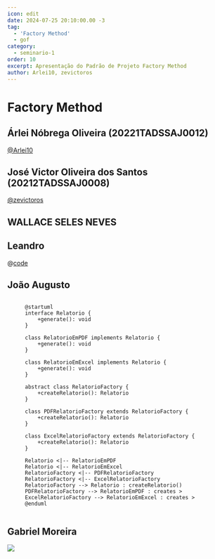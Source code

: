 ```yaml
---
icon: edit
date: 2024-07-25 20:10:00.00 -3
tag:
  - 'Factory Method'
  - gof
category:
  - seminario-1
order: 10
excerpt: Apresentação do Padrão de Projeto Factory Method
author: Arlei10, zevictoros
---
```

# Factory Method

## Árlei Nóbrega Oliveira (20221TADSSAJ0012)

[@Arlei10](https://github.com/Arlei10)

<!-- @include: ../../../includes/seminario-1-Arlei10/README.md -->

## José Victor Oliveira dos Santos (20212TADSSAJ0008)

[@zevictoros](https://github.com/zevictoros)

<!-- @include: ../../../includes/seminario-1-zevictoros/README.md -->

## WALLACE SELES NEVES


## Leandro

@[code](../../../includes/Leandro/factory_method/Recepcionista.java)

## João Augusto

<figure>

```plantuml

@startuml
interface Relatorio {
    +generate(): void
}

class RelatorioEmPDF implements Relatorio {
    +generate(): void
}

class RelatorioEmExcel implements Relatorio {
    +generate(): void
}

abstract class RelatorioFactory {
    +createRelatorio(): Relatorio
}

class PDFRelatorioFactory extends RelatorioFactory {
    +createRelatorio(): Relatorio
}

class ExcelRelatorioFactory extends RelatorioFactory {
    +createRelatorio(): Relatorio
}

Relatorio <|-- RelatorioEmPDF
Relatorio <|-- RelatorioEmExcel
RelatorioFactory <|-- PDFRelatorioFactory
RelatorioFactory <|-- ExcelRelatorioFactory
RelatorioFactory --> Relatorio : createRelatorio()
PDFRelatorioFactory --> RelatorioEmPDF : creates >
ExcelRelatorioFactory --> RelatorioEmExcel : creates >
@enduml


```

</figure>

## Gabriel Moreira

[![](https://mermaid.ink/img/pako:eNqtUsFuwjAM_ZXIp00DPqCqkDbtOnFgx1y8xIUImlSJc0DQfyelWSkd0yS0XBL72c9-jo-gnCYoQO0xhHeDG4-1tNKKdD492tA4z6I8zeedae4jbzH0_jUjG2dFuVhcYyZQpuqxn5k3cC7Zh1xavGLH3tudF2NZKGxQGT5M3DbWX-RX1atSZDlXa785yzLFkK9Q0XI5bnlcMjX5L8UGAcY-xifuEubRjSgZdzRoeXqefkX7y0RvdT5IMpX3Fw3MoCZfo9FpCy95EnhLNUko0lOj30mQtovDyG59sAoK9pFm4F3cbKGocB-SFRuNTHmFBy9pw85_5CXvrvYMUE72bA?type=png)](https://mermaid.live/edit#pako:eNqtUsFuwjAM_ZXIp00DPqCqkDbtOnFgx1y8xIUImlSJc0DQfyelWSkd0yS0XBL72c9-jo-gnCYoQO0xhHeDG4-1tNKKdD492tA4z6I8zeedae4jbzH0_jUjG2dFuVhcYyZQpuqxn5k3cC7Zh1xavGLH3tudF2NZKGxQGT5M3DbWX-RX1atSZDlXa785yzLFkK9Q0XI5bnlcMjX5L8UGAcY-xifuEubRjSgZdzRoeXqefkX7y0RvdT5IMpX3Fw3MoCZfo9FpCy95EnhLNUko0lOj30mQtovDyG59sAoK9pFm4F3cbKGocB-SFRuNTHmFBy9pw85_5CXvrvYMUE72bA)
